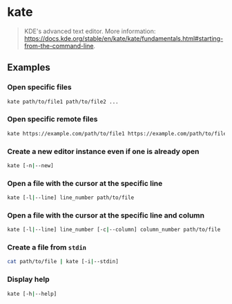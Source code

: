 # kate

> KDE's advanced text editor. More information: <https://docs.kde.org/stable/en/kate/kate/fundamentals.html#starting-from-the-command-line>.

## Examples

### Open specific files

```bash
kate path/to/file1 path/to/file2 ...
```

### Open specific remote files

```bash
kate https://example.com/path/to/file1 https://example.com/path/to/file2 ...
```

### Create a new editor instance even if one is already open

```bash
kate [-n|--new]
```

### Open a file with the cursor at the specific line

```bash
kate [-l|--line] line_number path/to/file
```

### Open a file with the cursor at the specific line and column

```bash
kate [-l|--line] line_number [-c|--column] column_number path/to/file
```

### Create a file from `stdin`

```bash
cat path/to/file | kate [-i|--stdin]
```

### Display help

```bash
kate [-h|--help]
```
